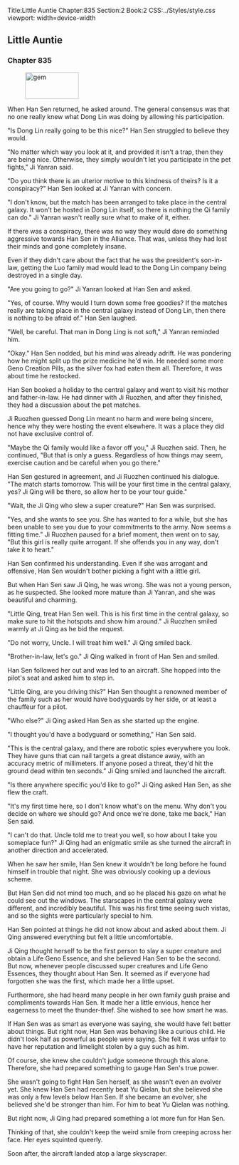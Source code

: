 Title:Little Auntie 
Chapter:835 
Section:2 
Book:2 
CSS:../Styles/style.css 
viewport: width=device-width
  
## Little Auntie
### Chapter 835
  
<figure>
	<img src="../Images/gem.gif" alt="gem" id="gem" width="120" height="60" />
</figure>
  

  
When Han Sen returned, he asked around. The general consensus was that no one really knew what Dong Lin was doing by allowing his participation.

"Is Dong Lin really going to be this nice?" Han Sen struggled to believe they would.

"No matter which way you look at it, and provided it isn't a trap, then they are being nice. Otherwise, they simply wouldn't let you participate in the pet fights," Ji Yanran said.

"Do you think there is an ulterior motive to this kindness of theirs? Is it a conspiracy?" Han Sen looked at Ji Yanran with concern.

"I don't know, but the match has been arranged to take place in the central galaxy. It won't be hosted in Dong Lin itself, so there is nothing the Qi family can do." Ji Yanran wasn't really sure what to make of it, either.

If there was a conspiracy, there was no way they would dare do something aggressive towards Han Sen in the Alliance. That was, unless they had lost their minds and gone completely insane.

Even if they didn't care about the fact that he was the president's son-in-law, getting the Luo family mad would lead to the Dong Lin company being destroyed in a single day.

"Are you going to go?" Ji Yanran looked at Han Sen and asked.

"Yes, of course. Why would I turn down some free goodies? If the matches really are taking place in the central galaxy instead of Dong Lin, then there is nothing to be afraid of." Han Sen laughed.

"Well, be careful. That man in Dong Ling is not soft," Ji Yanran reminded him.

"Okay." Han Sen nodded, but his mind was already adrift. He was pondering how he might split up the prize medicine he'd win. He needed some more Geno Creation Pills, as the silver fox had eaten them all. Therefore, it was about time he restocked.

Han Sen booked a holiday to the central galaxy and went to visit his mother and father-in-law. He had dinner with Ji Ruozhen, and after they finished, they had a discussion about the pet matches.

Ji Ruozhen guessed Dong Lin meant no harm and were being sincere, hence why they were hosting the event elsewhere. It was a place they did not have exclusive control of.

"Maybe the Qi family would like a favor off you," Ji Ruozhen said. Then, he continued, "But that is only a guess. Regardless of how things may seem, exercise caution and be careful when you go there."

Han Sen gestured in agreement, and Ji Ruozhen continued his dialogue. "The match starts tomorrow. This will be your first time in the central galaxy, yes? Ji Qing will be there, so allow her to be your tour guide."

"Wait, the Ji Qing who slew a super creature?" Han Sen was surprised.

"Yes, and she wants to see you. She has wanted to for a while, but she has been unable to see you due to your commitments to the army. Now seems a fitting time." Ji Ruozhen paused for a brief moment, then went on to say, "But this girl is really quite arrogant. If she offends you in any way, don't take it to heart."

Han Sen confirmed his understanding. Even if she was arrogant and offensive, Han Sen wouldn't bother picking a fight with a little girl.

But when Han Sen saw Ji Qing, he was wrong. She was not a young person, as he suspected. She looked more mature than Ji Yanran, and she was beautiful and charming.

"Little Qing, treat Han Sen well. This is his first time in the central galaxy, so make sure to hit the hotspots and show him around." Ji Ruozhen smiled warmly at Ji Qing as he bid the request.

"Do not worry, Uncle. I will treat him well." Ji Qing smiled back.

"Brother-in-law, let's go." Ji Qing walked in front of Han Sen and smiled.

Han Sen followed her out and was led to an aircraft. She hopped into the pilot's seat and asked him to step in.

"Little Qing, are you driving this?" Han Sen thought a renowned member of the family such as her would have bodyguards by her side, or at least a chauffeur for a pilot.

"Who else?" Ji Qing asked Han Sen as she started up the engine.

"I thought you'd have a bodyguard or something," Han Sen said.

"This is the central galaxy, and there are robotic spies everywhere you look. They have guns that can nail targets a great distance away, with an accuracy metric of millimeters. If anyone posed a threat, they'd hit the ground dead within ten seconds." Ji Qing smiled and launched the aircraft.

"Is there anywhere specific you'd like to go?" Ji Qing asked Han Sen, as she flew the craft.

"It's my first time here, so I don't know what's on the menu. Why don't you decide on where we should go? And once we're done, take me back," Han Sen said.

"I can't do that. Uncle told me to treat you well, so how about I take you someplace fun?" Ji Qing had an enigmatic smile as she turned the aircraft in another direction and accelerated.

When he saw her smile, Han Sen knew it wouldn't be long before he found himself in trouble that night. She was obviously cooking up a devious scheme.

But Han Sen did not mind too much, and so he placed his gaze on what he could see out the windows. The starscapes in the central galaxy were different, and incredibly beautiful. This was his first time seeing such vistas, and so the sights were particularly special to him.

Han Sen pointed at things he did not know about and asked about them. Ji Qing answered everything but felt a little uncomfortable.

Ji Qing thought herself to be the first person to slay a super creature and obtain a Life Geno Essence, and she believed Han Sen to be the second. But now, whenever people discussed super creatures and Life Geno Essences, they thought about Han Sen. It seemed as if everyone had forgotten she was the first, which made her a little upset.

Furthermore, she had heard many people in her own family gush praise and compliments towards Han Sen. It made her a little envious, hence her eagerness to meet the thunder-thief. She wished to see how smart he was.

If Han Sen was as smart as everyone was saying, she would have felt better about things. But right now, Han Sen was behaving like a curious child. He didn't look half as powerful as people were saying. She felt it was unfair to have her reputation and limelight stolen by a guy such as him.

Of course, she knew she couldn't judge someone through this alone. Therefore, she had prepared something to gauge Han Sen's true power.

She wasn't going to fight Han Sen herself, as she wasn't even an evolver yet. She knew Han Sen had recently beat Yu Qielan, but she believed she was only a few levels below Han Sen. If she became an evolver, she believed she'd be stronger than him. For him to beat Yu Qielan was nothing.

But right now, Ji Qing had prepared something a lot more fun for Han Sen.

Thinking of that, she couldn't keep the weird smile from creeping across her face. Her eyes squinted queerly.

Soon after, the aircraft landed atop a large skyscraper.
